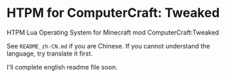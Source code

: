 # HTPM for ComputerCraft: Tweaked
 HTPM Lua Operating System for Minecraft mod ComputerCraft:Tweaked
 
 See `README_zh-CN.md` if you are Chinese. If you cannot understand the language, try translate it first.
 
 I'll complete english readme file soon.

